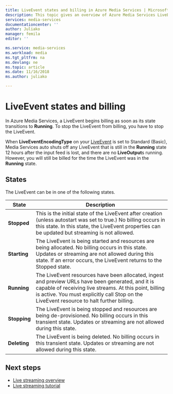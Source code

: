 ```yaml
---
title: LiveEvent states and billing in Azure Media Services | Microsoft Docs
description: This topic gives an overview of Azure Media Services LiveEvent states and billing.  
services: media-services
documentationcenter: ''
author: Juliako
manager: femila
editor: ''

ms.service: media-services
ms.workload: media
ms.tgt_pltfrm: na
ms.devlang: ne
ms.topic: article
ms.date: 11/16/2018
ms.author: juliako

---
```


# LiveEvent states and billing

In Azure Media Services, a LiveEvent begins billing as soon as its state transitions to **Running**. To stop the LiveEvent from billing, you have to stop the LiveEvent.

When **LiveEventEncodingType** on your [LiveEvent](https://docs.microsoft.com/rest/api/media/liveevents) is set to Standard (Basic), Media Services auto shuts off any LiveEvent that is still in the **Running** state 12 hours after the input feed is lost, and there are no **LiveOutput**s running. However, you will still be billed for the time the LiveEvent was in the **Running** state.

## States

The LiveEvent can be in one of the following states.

|State|Description|
|---|---|
|**Stopped**| This is the initial state of the LiveEvent after creation (unless autostart was set to true.) No billing occurs in this state. In this state, the LiveEvent properties can be updated but streaming is not allowed.|
|**Starting**| The LiveEvent is being started and resources are being allocated. No billing occurs in this state. Updates or streaming are not allowed during this state. If an error occurs, the LiveEvent returns to the Stopped state.|
|**Running**| The LiveEvent resources have been allocated, ingest and preview URLs have been generated, and it is capable of receiving live streams. At this point, billing is active. You must explicitly call Stop on the LiveEvent resource to halt further billing.|
|**Stopping**| The LiveEvent is being stopped and resources are being de-provisioned. No billing occurs in this transient state. Updates or streaming are not allowed during this state.|
|**Deleting**| The LiveEvent is being deleted. No billing occurs in this transient state. Updates or streaming are not allowed during this state.|

## Next steps

- [Live streaming overview](live-streaming-overview.md)
- [Live streaming tutorial](stream-live-tutorial-with-api.md)

